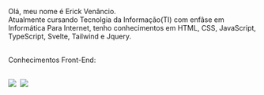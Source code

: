 Olá, meu nome é Erick Venâncio.
<br>
Atualmente cursando Tecnolgia da Informação(TI) com enfâse em Informática Para Internet, tenho conhecimentos em HTML, CSS, JavaScript, TypeScript, Svelte, Tailwind e Jquery.
<br>
<br>
<p>Conhecimentos Front-End:</p> 
<br>
<img src="https://img.shields.io/badge/HTML5-E34F26?style=for-the-badge&logo=html5&logoColor=white" />
<img scr="https://img.shields.io/badge/CSS3-1572B6?style=for-the-badge&logo=css3&logoColor=white" />
<img src="https://img.shields.io/badge/TypeScript-007ACC?style=for-the-badge&logo=typescript&logoColor=white" />
